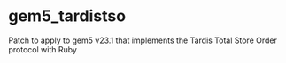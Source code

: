# gem5_tardistso
Patch to apply to gem5 v23.1 that implements the Tardis Total Store Order protocol with Ruby

